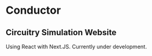 # Conductor

## Circuitry Simulation Website

Using React with Next.JS. Currently under development.
